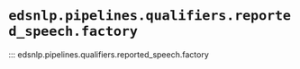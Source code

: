 # `edsnlp.pipelines.qualifiers.reported_speech.factory`

::: edsnlp.pipelines.qualifiers.reported_speech.factory

